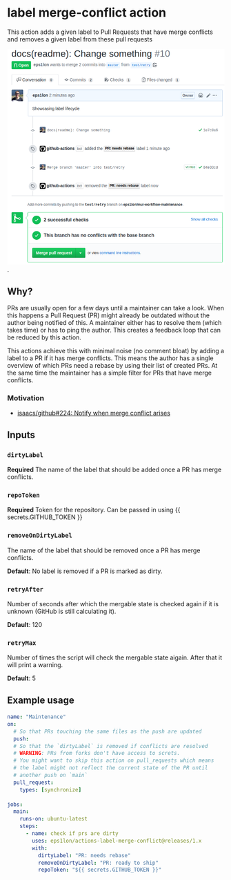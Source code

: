 # label merge-conflict action

This action adds a given label to Pull Requests that have merge conflicts and removes a given label from these pull requests

![label lifecycle: open (no label), push to main -> merge conflict -> label: PR needs rebase -> resolve conflicts on PR -> remove label: PR needs rebase](https://raw.githubusercontent.com/eps1lon/actions-label-merge-conflict/main/label-lifecycle.png).

## Why?

PRs are usually open for a few days until a maintainer can take a look. When this happens a Pull Request (PR) might already be outdated without the author being notified of this. A maintainer either has to resolve them (which takes time) or has to ping the author. This creates a feedback loop that can be reduced by this action.

This actions achieve this with minimal noise (no comment bloat) by adding a label to a PR if it has merge conflicts. This means the author has a single overview of which PRs need a rebase by using their list of created PRs. At the same time the maintainer has a simple filter for PRs that have merge conflicts.

### Motivation

- [isaacs/github#224: Notify when merge conflict arises](https://github.com/isaacs/github/issues/224)

## Inputs

### `dirtyLabel`

**Required** The name of the label that should be added once a PR has merge conflicts.

### `repoToken`

**Required** Token for the repository. Can be passed in using {{ secrets.GITHUB_TOKEN }}

### `removeOnDirtyLabel`

The name of the label that should be removed once a PR has merge conflicts.

**Default**: No label is removed if a PR is marked as dirty.

### `retryAfter`

Number of seconds after which the mergable state is checked again if it is unknown (GitHub is still calculating it).

**Default**: 120

### `retryMax`

Number of times the script will check the mergable state aigain. After that it will print a warning.

**Default**: 5

## Example usage

```yaml
name: "Maintenance"
on:
  # So that PRs touching the same files as the push are updated
  push:
  # So that the `dirtyLabel` is removed if conflicts are resolved
  # WARNING: PRs from forks don't have access to screts.
  # You might want to skip this action on pull_requests which means
  # the label might not reflect the current state of the PR until
  # another push on `main`
  pull_request:
    types: [synchronize]

jobs:
  main:
    runs-on: ubuntu-latest
    steps:
      - name: check if prs are dirty
        uses: eps1lon/actions-label-merge-conflict@releases/1.x
        with:
          dirtyLabel: "PR: needs rebase"
          removeOnDirtyLabel: "PR: ready to ship"
          repoToken: "${{ secrets.GITHUB_TOKEN }}"
```
